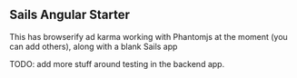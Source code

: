 
## Sails Angular Starter

This has browserify ad karma working with Phantomjs at the moment (you can add others), along with a blank Sails app

TODO: add more stuff around testing in the backend app.

